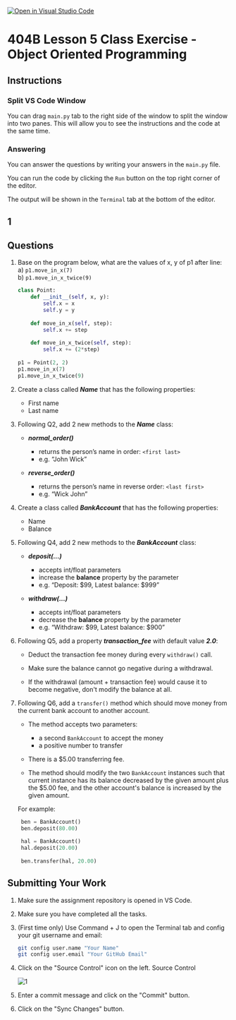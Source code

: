 [![Open in Visual Studio Code](https://classroom.github.com/assets/open-in-vscode-718a45dd9cf7e7f842a935f5ebbe5719a5e09af4491e668f4dbf3b35d5cca122.svg)](https://classroom.github.com/online_ide?assignment_repo_id=14125360&assignment_repo_type=AssignmentRepo)
# 404B Lesson 5 Class Exercise - Object Oriented Programming

## Instructions

### Split VS Code Window

You can drag `main.py` tab to the right side of the window to split the window into two panes. This will allow you to see the instructions and the code at the same time.

### Answering

You can answer the questions by writing your answers in the `main.py` file.

You can run the code by clicking the `Run` button on the top right corner of the editor.

The output will be shown in the `Terminal` tab at the bottom of the editor.

## 1

## Questions

1. Base on the program below, what are the values of x, y of p1 after line:\
    a) `p1.move_in_x(7)`\
    b) `p1.move_in_x_twice(9)`

    ```python
    class Point:
        def __init__(self, x, y):
            self.x = x
            self.y = y
        
        def move_in_x(self, step):
            self.x += step
        
        def move_in_x_twice(self, step):
            self.x += (2*step)
        
    p1 = Point(2, 2)
    p1.move_in_x(7)
    p1.move_in_x_twice(9)
    ```

2. Create a class called ***Name*** that has the following properties:
   - First name
   - Last name

3. Following Q2, add 2 new methods to the ***Name*** class:

   - ***normal_order()***
       - returns the person’s name in order: `<first last>`
       - e.g. “John Wick”

   - ***reverse_order()***
       - returns the person’s name in reverse order: `<last first>`
       - e.g. “Wick John”

4. Create a class called ***BankAccount*** that has the following properties:
   - Name
   - Balance

5. Following Q4, add 2 new methods to the ***BankAccount*** class:

   - ***deposit(...)***
       - accepts int/float parameters
       - increase the **balance** property by the parameter
       - e.g. “Deposit: $99,  Latest balance: $999”

   - ***withdraw(...)***
       - accepts int/float parameters
       - decrease the **balance** property by the parameter
       - e.g. “Withdraw: $99,  Latest balance: $900”

6. Following Q5, add a property ***transaction_fee*** with default value ***2.0***:

   - Deduct the transaction fee money during every `withdraw()` call.

   - Make sure the balance cannot go negative during a withdrawal.

   - If the withdrawal (amount + transaction fee) would cause it to become negative, don't modify the balance at all.

7. Following Q6, add a `transfer()` method which should move money from the current bank account to another account.

    - The method accepts two parameters:
      - a second `BankAccount` to accept the money
      - a positive number to transfer

    - There is a $5.00 transferring fee.

    - The method should modify the two `BankAccount` instances such that current instance has its balance decreased by the given amount plus the $5.00 fee, and the other account's balance is increased by the given amount.

   For example:

   ```python
    ben = BankAccount()
    ben.deposit(80.00)
    
    hal = BankAccount()
    hal.deposit(20.00)
    
    ben.transfer(hal, 20.00)
   ```

## Submitting Your Work

1. Make sure the assignment repository is opened in VS Code.

2. Make sure you have completed all the tasks.

3. (First time only)
Use Command + J to open the Terminal tab and config your git username and email:

    ```bash
    git config user.name "Your Name"
    git config user.email "Your GitHub Email"
    ```

4. Click on the "Source Control" icon on the left. Source Control

    ![1](https://github.com/BlueinnoClassroom/404B-L2.1-Template/assets/155412668/2c31026e-c14d-484f-bb9e-dc87189a0216)

5. Enter a commit message and click on the "Commit" button.

6. Click on the "Sync Changes" button.
